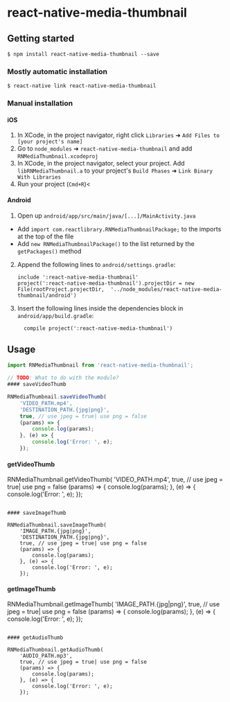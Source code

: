 
# react-native-media-thumbnail

## Getting started

`$ npm install react-native-media-thumbnail --save`

### Mostly automatic installation

`$ react-native link react-native-media-thumbnail`

### Manual installation


#### iOS

1. In XCode, in the project navigator, right click `Libraries` ➜ `Add Files to [your project's name]`
2. Go to `node_modules` ➜ `react-native-media-thumbnail` and add `RNMediaThumbnail.xcodeproj`
3. In XCode, in the project navigator, select your project. Add `libRNMediaThumbnail.a` to your project's `Build Phases` ➜ `Link Binary With Libraries`
4. Run your project (`Cmd+R`)<

#### Android

1. Open up `android/app/src/main/java/[...]/MainActivity.java`
  - Add `import com.reactlibrary.RNMediaThumbnailPackage;` to the imports at the top of the file
  - Add `new RNMediaThumbnailPackage()` to the list returned by the `getPackages()` method
2. Append the following lines to `android/settings.gradle`:
  	```
  	include ':react-native-media-thumbnail'
  	project(':react-native-media-thumbnail').projectDir = new File(rootProject.projectDir, 	'../node_modules/react-native-media-thumbnail/android')
  	```
3. Insert the following lines inside the dependencies block in `android/app/build.gradle`:
  	```
      compile project(':react-native-media-thumbnail')
  	```


## Usage
```javascript
import RNMediaThumbnail from 'react-native-media-thumbnail';

// TODO: What to do with the module?
#### saveVideoThumb

RNMediaThumbnail.saveVideoThumb(
	'VIDEO_PATH.mp4',
	'DESTINATION_PATH.{jpg|png}',
	true, // use jpeg = true| use png = false
	(params) => {
		console.log(params);
	}, (e) => {
		console.log('Error: ', e);
	});
```

#### getVideoThumb

RNMediaThumbnail.getVideoThumb(
	'VIDEO_PATH.mp4',
	true, // use jpeg = true| use png = false
	(params) => {
		console.log(params);
	}, (e) => {
		console.log('Error: ', e);
	});
```

#### saveImageThumb

RNMediaThumbnail.saveImageThumb(
	'IMAGE_PATH.{jpg|png}',
	'DESTINATION_PATH.{jpg|png}',
	true, // use jpeg = true| use png = false
	(params) => {
		console.log(params);
	}, (e) => {
		console.log('Error: ', e);
	});
```

#### getImageThumb

RNMediaThumbnail.getImageThumb(
	'IMAGE_PATH.{jpg|png}',
	true, // use jpeg = true| use png = false
	(params) => {
		console.log(params);
	}, (e) => {
		console.log('Error: ', e);
	});
```

#### getAudioThumb

RNMediaThumbnail.getAudioThumb(
	'AUDIO_PATH.mp3',
	true, // use jpeg = true| use png = false
	(params) => {
		console.log(params);
	}, (e) => {
		console.log('Error: ', e);
	});
```


